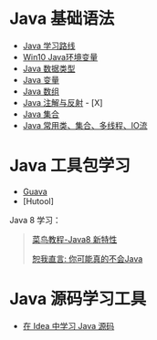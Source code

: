 # Java 基础语法

- [Java 学习路线](/java-base/00.java学习路线.md)
- [Win10 Java环境变量](/java-base/01.win10系统下的java环境.md)
- [Java 数据类型](/java-base/02.Java数据类型.md)
- [Java 变量](/java-base/03.Java变量.md)
- [Java 数组](/java-base/04.Java数组.md)
- [Java 注解与反射](/java-base/05.Java注解与反射.md) - [X]
- [Java 集合](/java-base/06.Java集合.md)
- [Java 常用类、集合、多线程、IO流](/java-base/JavaSE.md)

# Java 工具包学习
- [Guava](/java-base/Guava.md)
- [Hutool]

Java 8 学习：

> [菜鸟教程-Java8 新特性](https://www.runoob.com/java/java8-new-features.html) 
>
> [恕我直言: 你可能真的不会Java](https://www.kancloud.cn/hanxt/javacrazy/content) 

# Java 源码学习工具

- [在 Idea 中学习 Java 源码](/java-base/idea-java-source.md)
